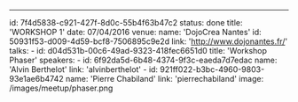 ---
id: 7f4d5838-c921-427f-8d0c-55b4f63b47c2
status: done
title: 'WORKSHOP 1'
date: 07/04/2016
venue:
    name: 'DojoCrea Nantes'
    id: 50931f53-d009-4d59-bcf8-7506895c9e2d
    link: 'http://www.dojonantes.fr/'
talks:
    -
        id: d04d531b-00c6-49ad-9323-418fec6651d0
        title: 'Workshop Phaser'
        speakers:
            -
                id: 6f92da5d-6b48-4374-9f3c-eaeda7d7edac
                name: 'Alvin Berthelot'
                link: 'alvinberthelot'
            -
                id: 921ff022-b3bc-4960-9803-93e1ae6b4742
                name: 'Pierre Chabiland'
                link: 'pierrechabiland'
image: /images/meetup/phaser.png
